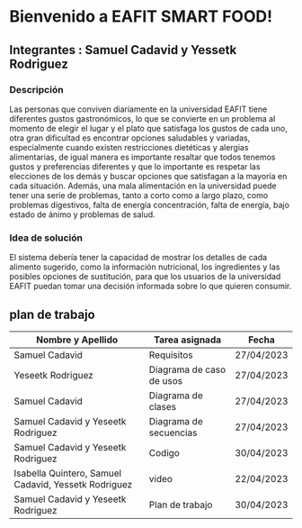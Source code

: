 # Bienvenido a EAFIT SMART FOOD!
## Integrantes : Samuel Cadavid y Yessetk Rodriguez 
### Descripción 
Las personas que conviven diariamente en la universidad EAFIT tiene diferentes gustos gastronómicos, lo que se convierte en un problema al momento de elegir el lugar y el plato que satisfaga los gustos de cada uno, otra gran dificultad es encontrar opciones saludables y variadas, especialmente cuando existen restricciones dietéticas y alergias alimentarias, de igual manera es importante resaltar que todos tenemos gustos y preferencias diferentes y que lo importante es respetar las elecciones de los demás y buscar opciones que satisfagan a la mayoría en cada situación. Además, una mala alimentación en la universidad puede tener una serie de problemas, tanto a corto como a largo plazo, como problemas digestivos, falta de energía concentración, falta de energía, bajo estado de ánimo y problemas de salud.
### Idea de solución
El sistema debería tener la capacidad de mostrar los detalles de cada alimento sugerido, como la información nutricional, los ingredientes y las posibles opciones de sustitución, para que los usuarios de la universidad EAFIT puedan tomar una decisión informada sobre lo que quieren consumir.

## plan de trabajo 
| Nombre y Apellido | Tarea asignada | Fecha |
|----------|----------|----------|
|  Samuel Cadavid  | Requisitos   | 27/04/2023  |
| Yeseetk Rodriguez   | Diagrama de caso de usos   | 27/04/2023  |
|  Samuel Cadavid   | Diagrama de clases   | 27/04/2023   |
|  Samuel Cadavid y Yeseetk Rodriguez  | Diagrama de secuencias|  27/04/2023   |
|  Samuel Cadavid y Yeseetk Rodriguez   | Codigo   | 30/04/2023  
|  Isabella Quintero, Samuel Cadavid, Yessetk Rodriguez   | video | 22/04/2023   |
|  Samuel Cadavid y Yeseetk Rodriguez | Plan de trabajo|  30/04/2023   |



